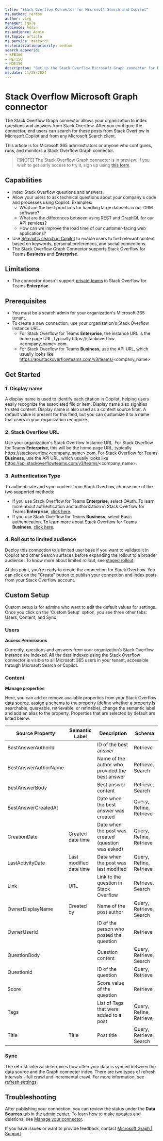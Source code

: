 ```yaml
--- 
title: "Stack Overflow Connector for Microsoft Search and Copilot" 
ms.author: rerabo
author: vivg
manager: igala
audience: Admin
ms.audience: Admin 
ms.topic: article 
ms.service: mssearch 
ms.localizationpriority: medium 
search.appverid: 
- BFB160 
- MET150 
- MOE150 
description: "Set up the Stack Overflow Microsoft Graph connector for Microsoft Search and Microsoft 365 Copilot" 
ms.date: 11/25/2024
---
```


# Stack Overflow Microsoft Graph connector

The Stack Overflow Graph connector allows your organization to index questions and answers from Stack Overflow. After you configure the connector, end users can search for these posts from Stack Overflow in Microsoft Copilot and from any Microsoft Search client. 

This article is for Microsoft 365 administrators or anyone who configures, runs, and monitors a Stack Overflow Graph connector. 

>[!INOTE]
>The Stack Overflow Graph connector is in preview. If you wish to get early access to try it, sign up using [this form](https://forms.office.com/r/JniPmK5bzm).

## Capabilities
- Index Stack Overflow questions and answers.
- Allow your users to ask technical questions about your company's code and processes using Copilot. Examples:
   - What are the best practices for handling large datasets in our CRM software?
   - What are the differences between using REST and GraphQL for our API services?
   - How can we improve the load time of our customer-facing web applications?
- Use [Semantic search in Copilot](semantic-index-for-copilot.md) to enable users to find relevant content based on keywords, personal preferences, and social connections.
- The Stack Overflow Graph Connector supports Stack Overflow for Teams **Business** and **Enterprise**.

## Limitations
- The connector doesn't support [private teams](https://stackoverflowteams.help/articles/9736637-enable-and-set-up-private-teams) in Stack Overflow for Teams **Enterprise**.

## Prerequisites
- You must be a search admin for your organization's Microsoft 365 tenant.
- To create a new connection, use your organization's Stack Overflow Instance URL.
   - For Stack Overflow for Teams **Enterprise**, the instance URL is the home page URL, typically https://stackoverflow.<company_name>.com.
   - For Stack Overflow for Teams **Business**, use the API URL, which usually looks like https://api.stackoverflowteams.com/v3/teams/<company_name>

## Get Started

### 1. Display name 
A display name is used to identify each citation in Copilot, helping users easily recognize the associated file or item. Display name also signifies trusted content. Display name is also used as a content source filter. A default value is present for this field, but you can customize it to a name that users in your organization recognize.

### 2. Stack Overflow URL
Use your organization's Stack Overflow Instance URL. For Stack Overflow for Teams **Enterprise**, this will be the home page URL, typically https://stackoverflow.<company_name>.com. For Stack Overflow for Teams **Business**, use the API URL, which usually looks like https://api.stackoverflowteams.com/v3/teams/<company_name>.

### 3. Authentication Type
To authenticate and sync content from Stack Overflow, choose one of the two supported methods:<br>
   - If you use Stack Overflow for Teams **Enterprise**, select OAuth. To learn more about authentication and authorization in Stack Overflow for Teams **Enterprise**, [click here](https://stackoverflowteams.help/articles/8043418-stack-overflow-for-teams-enterprise-api-v3#authentication-and-authorization).<br>
   - If you use Stack Overflow for Teams **Business**, select Basic authentication. To learn more about Stack Overflow for Teams **Business**, [click here](https://stackoverflowteams.help/articles/7913768-stack-overflow-for-teams-api-v3#authentication-and-authorization).
 
### 4. Roll out to limited audience
Deploy this connection to a limited user base if you want to validate it in Copilot and other Search surfaces before expanding the rollout to a broader audience. To know more about limited rollout, see [staged rollout](staged-rollout-for-graph-connectors.md).

At this point, you're ready to create the connection for Stack Overflow. You can click on the "Create" button to publish your connection and index posts from your Stack Overflow account.

## Custom Setup

Custom setup is for admins who want to edit the default values for settings. Once you click on the 'Custom Setup' option, you see three other tabs: Users, Content, and Sync.

### Users

**Access Permissions**

Currently, questions and answers from your organization’s Stack Overflow instance are indexed. All the data indexed using the Stack Overflow connector is visible to all Microsoft 365 users in your tenant, accessible through Microsoft Search or Copilot.
 
### Content

**Manage properties**

Here, you can add or remove available properties from your Stack Overflow data source, assign a schema to the property (define whether a property is searchable, queryable, retrievable, or refinable), change the semantic label and add an alias to the property. Properties that are selected by default are listed below:

**Source Property** | **Semantic Label** |**Description**| **Schema**
--- | ---- | --- | ---
BestAnswerAuthorId |  | ID of the best answer | Retrieve
BestAnswerAuthorName | | Name of the author who provided the best answer | Retrieve, Search
BestAnswerBody | | Best answer content | Retrieve, Search
BestAnswerCreatedAt | | Date when the best answer was created | Query, Refine, Retrieve
CreationDate | Created date time | Date when the post was created (question was asked) | Query, Refine, Retrieve
LastActivityDate | Last modified date time | Date when the post was last modified | Query, Refine, Retrieve
Link | URL | Link to the question in Stack Overflow | Retrieve, Search
OwnerDisplayName | Created by | Name of the post author | Query, Retrieve, Search
OwnerUserId | | ID of the person who posted the question | Retrieve
QuestionBody | | Question content | Query, Retrieve, Search
QuestionId | | ID of the question | Query, Retrieve
Score | | Score value of the question | Retrieve
Tags | | List of Tags that were added to a post | Query, Refine, Retrieve
Title | Title | Post title | Query, Retrieve, Search

### Sync

The refresh interval determines how often your data is synced between the data source and the Graph connector index. There are two types of refresh intervals - full crawl and incremental crawl. For more information, see [refresh settings](configure-connector.md#step-8-refresh-settings).

## Troubleshooting
After publishing your connection, you can review the status under the **Data Sources** tab in the [admin center](https://admin.microsoft.com). To learn how to make updates and deletions, see [Manage your connector](manage-connector.md). 

If you have issues or want to provide feedback, contact [Microsoft Graph | Support](https://developer.microsoft.com/en-us/graph/support).
